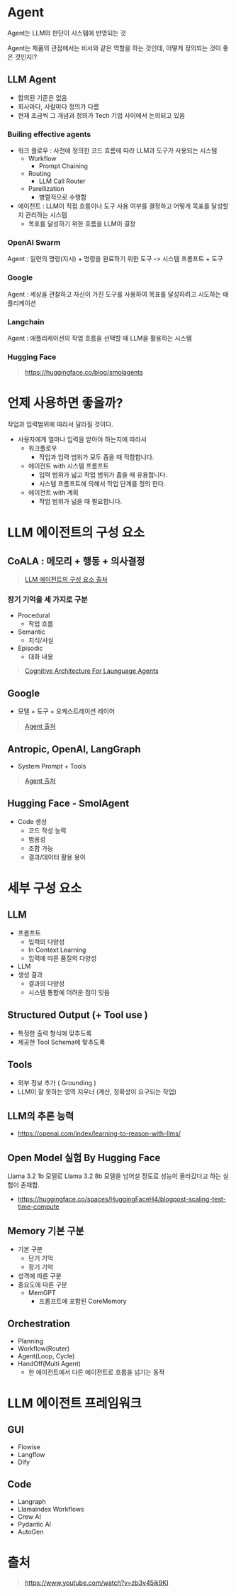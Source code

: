 # Agent 

Agent는 LLM의 판단이 시스템에 반영되는 것   

Agent는 제품의 관점에서는 비서와 같은 역할을 하는 것인데, 어떻게 정의되는 것이 좋은 것인지!?

## LLM Agent 

- 합의된 기준은 없음
- 회사마다, 사람마다 정의가 다름  
- 현재 조금씩 그 개념과 정의가 Tech 기업 사이에서 논의되고 있음

### Builing effective agents 

- 워크 플로우 : 사전에 정의한 코드 흐름에 따라 LLM과 도구가 사용되는 시스템 
  - Workflow 
    - Prompt Chaining 
  - Routing 
    - LLM Call Router
  - Parellization 
    - 병렬적으로 수행함 
- 에이전트 : LLM이 직접 흐름이나 도구 사용 여부를 결정하고 어떻게 목표를 달성할지 관리하는 시스템 
  - 목표를 달성하기 위한 흐름을 LLM이 결정 

### OpenAI Swarm 

Agent : 일련의 명령(지시) + 명령을 완료하기 위한 도구 -> 시스템 프롬프트 + 도구 

### Google 

Agent : 세상을 관찰하고 자신이 가진 도구를 사용하여 목표를 달성하려고 시도하는 애플리케이션

### Langchain 

Agent : 애플리케이션의 작업 흐름을 선택할 때 LLM을 활용하는 시스템 

### Hugging Face 


> https://huggingface.co/blog/smolagents


# 언제 사용하면 좋을까? 

작업과 입력범위에 따라서 달라질 것이다.   

- 사용자에게 얼마나 입력을 받아야 하는지에 따라서 
  - 워크플로우
    - 작업과 입력 범위가 모두 좁을 때 적합합니다.  
  - 에이전트 with 시스템 프롬프트 
    - 입력 범위가 넓고 작업 범위가 좁을 때 유용합니다. 
    - 시스템 프롬프트에 의해서 작업 단계를 정의 한다. 
  - 에이전트 with 계획 
    - 작업 범위가 넓을 때 필요합니다. 

# LLM 에이전트의 구성 요소 

## CoALA : 메모리 + 행동 + 의사결정 

> [LLM 에이전트의 구성 요소 출처](https://lilianweng.github.io/posts/2023-06-23-agent/)

### 장기 기억을 세 가지로 구분 

- Procedural 
  - 작업 흐름
- Semantic 
  - 지식/사실 
- Episodic 
  - 대화 내용 

> [Cognitive Architecture For Launguage Agents](https://arxiv.org/abs/2309.02427)

## Google 

- 모델 + 도구 + 오케스트레이션 레이어 

> [Agent 출처](https://www.kaggle.com/whitepaper-agents)

## Antropic, OpenAI, LangGraph 

- System Prompt + Tools  

> [Agent 출처](https://www.anthropic.com/research/building-effective-agents)

## Hugging Face - SmolAgent 

- Code 생성
  - 코드 작성 능력 
  - 범용성 
  - 조합 가능 
  - 결과/데이터 활용 용이 
  
# 세부 구성 요소 

## LLM 

- 프롬프트 
  - 입력의 다양성 
  - In Context Learning
  - 입력에 따른 품질의 다양성
- LLM 
- 생성 결과 
  - 결과의 다양성 
  - 시스템 통합에 어려운 점이 잇음 

## Structured Output (+ Tool use )

- 특정한 출력 형식에 맞추도록 
- 제공한 Tool Schema에 맞추도록 

## Tools 

- 외부 정보 추가 ( Grounding )
- LLM이 잘 못하는 영역 지우너 (계산, 정확성이 요구되는 작업)

## LLM의 추론 능력 

- https://openai.com/index/learning-to-reason-with-llms/ 

## Open Model 실험 By Hugging Face 

Llama 3.2 1b 모델로 Llama 3.2 8b 모델을 넘어설 정도로 성능이 올라갔다고 하는 실험이 존재함. 

- https://huggingface.co/spaces/HuggingFaceH4/blogpost-scaling-test-time-compute


## Memory 기본 구분 

- 기본 구분 
  - 단기 기억 
  - 장기 기억 
- 성격에 따른 구분 
- 중요도에 따른 구분 
  - MemGPT 
    - 프롬프트에 포함된 CoreMemory  


## Orchestration 

- Planning 
- Workflow(Router)
- Agent(Loop, Cycle)
- HandOff(Multi Agent)
  - 한 에이전트에서 다른 에이전트로 흐름을 넘기는 동작 


# LLM 에이전트 프레임워크 

## GUI

- Flowise 
- Langflow 
- Dify 

## Code

- Langraph
- Llamaindex Workflows 
- Crew AI 
- Pydantic AI
- AutoGen 




# 출처 

> https://www.youtube.com/watch?v=zb3v45ik9KI 